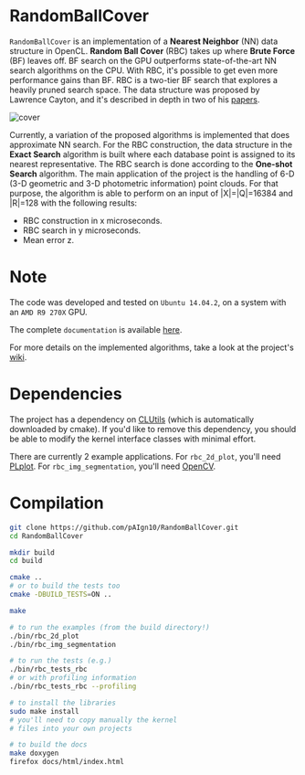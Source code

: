 # RandomBallCover
`RandomBallCover` is an implementation of a **Nearest Neighbor** (NN) data structure in OpenCL. **Random Ball Cover** (RBC) takes up where **Brute Force** (BF) leaves off. BF search on the GPU outperforms state-of-the-art NN search algorithms on the CPU. With RBC, it's possible to get even more performance gains than BF. RBC is a two-tier BF search that explores a heavily pruned search space. The data structure was proposed by Lawrence Cayton, and it's described in depth in two of his [papers](http://www.lcayton.com/papers.html).

![cover](http://i76.photobucket.com/albums/j16/paign10/rbc_cover_zpssqehm4b0.png)

Currently, a variation of the proposed algorithms is implemented that does approximate NN search. For the RBC construction, the data structure in the **Exact Search** algorithm is built where each database point is assigned to its nearest representative. The RBC search is done according to the **One-shot Search** algorithm. The main application of the project is the handling of 6-D (3-D geometric and 3-D photometric information) point clouds. For that purpose, the algorithm is able to perform on an input of |X|=|Q|=16384 and |R|=128 with the following results:
* RBC construction in x microseconds.
* RBC search in y microseconds.
* Mean error z.

# Note
The code was developed and tested on `Ubuntu 14.04.2`, on a system with an `AMD R9 270X` GPU.

The complete `documentation` is available [here](http://random-ball-cover.paign10.me).

For more details on the implemented algorithms, take a look at the project's [wiki](#).

# Dependencies
The project has a dependency on [CLUtils](https://github.com/pAIgn10/CLUtils) (which is automatically downloaded by cmake). If you'd like to remove this dependency, you should be able to modify the kernel interface classes with minimal effort.

There are currently 2 example applications. For `rbc_2d_plot`, you'll need [PLplot](http://plplot.sourceforge.net/). For `rbc_img_segmentation`, you'll need [OpenCV](https://github.com/jayrambhia/Install-OpenCV).

# Compilation

```bash
git clone https://github.com/pAIgn10/RandomBallCover.git
cd RandomBallCover

mkdir build
cd build

cmake ..
# or to build the tests too
cmake -DBUILD_TESTS=ON ..

make

# to run the examples (from the build directory!)
./bin/rbc_2d_plot
./bin/rbc_img_segmentation

# to run the tests (e.g.)
./bin/rbc_tests_rbc
# or with profiling information
./bin/rbc_tests_rbc --profiling

# to install the libraries
sudo make install
# you'll need to copy manually the kernel 
# files into your own projects

# to build the docs
make doxygen
firefox docs/html/index.html
```